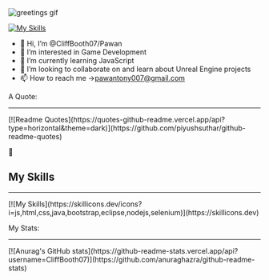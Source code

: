 <image src="https://media.tenor.com/xMaI388huuAAAAAM/johnny-cage-mk1.gif" alt="greetings gif">
  
  [![My Skills](https://skillicons.dev/icons?i=js,html,linkedin,gmail)](https://skillicons.dev)
  
- 👋 Hi, I’m @CliffBooth07/Pawan
- 👀 I’m interested in Game Development
- 🌱 I’m currently learning JavaScript
- 💞️ I’m looking to collaborate on and learn about Unreal Engine projects
- 📫 How to reach me ->pawantony007@gmail.com

A Quote:
<hr></hr>
[![Readme Quotes](https://quotes-github-readme.vercel.app/api?type=horizontal&theme=dark)](https://github.com/piyushsuthar/github-readme-quotes)

:mechanical_arm: <h2>My Skills</h2>
<hr></hr>
[![My Skills](https://skillicons.dev/icons?i=js,html,css,java,bootstrap,eclipse,nodejs,selenium)](https://skillicons.dev)

My Stats:
<hr></hr>
[![Anurag's GitHub stats](https://github-readme-stats.vercel.app/api?username=CliffBooth07)](https://github.com/anuraghazra/github-readme-stats)



<!---
CliffBooth07/CliffBooth07 is a ✨ special ✨ repository because its `README.md` (this file) appears on your GitHub profile.
You can click the Preview link to take a look at your changes.
--->
